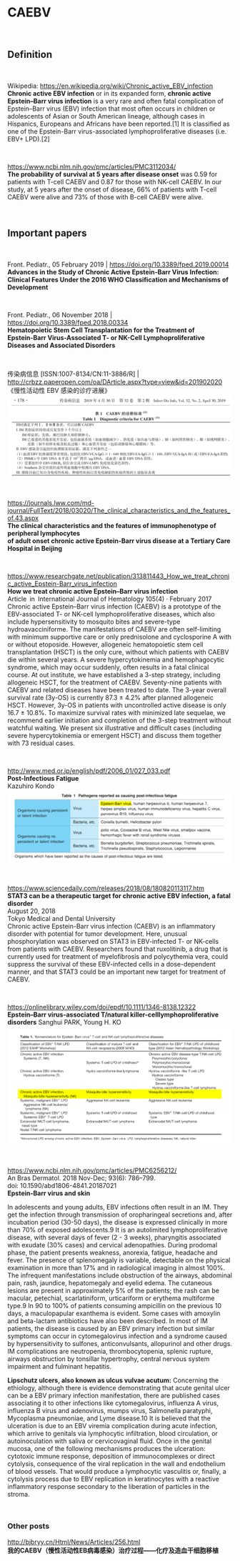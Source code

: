 ﻿# CAEBV

<br>   

## Definition
 
<br>  
  
Wikipedia: https://en.wikipedia.org/wiki/Chronic_active_EBV_infection     
**Chronic active EBV infection** or in its expanded form, **chronic active Epstein–Barr virus infection** is a very rare and often fatal complication of Epstein–Barr virus (EBV) infection that most often occurs in children or adolescents of Asian or South American lineage, although cases in Hispanics, Europeans and Africans have been reported.[1] It is classified as one of the Epstein-Barr virus-associated lymphoproliferative diseases (i.e. EBV+ LPD).[2]    

<br>     

https://www.ncbi.nlm.nih.gov/pmc/articles/PMC3112034/     
**The probability of survival at 5 years after disease onset** was 0.59 for patients with T-cell CAEBV and 0.87 for those with NK-cell CAEBV. In our study, at 5 years after the onset of disease, 66% of patients with T-cell CAEBV were alive and 73% of those with B-cell CAEBV were alive.


<br>    

## Important papers

<br>    

Front. Pediatr., 05 February 2019 | https://doi.org/10.3389/fped.2019.00014   
**Advances in the Study of Chronic Active Epstein-Barr Virus Infection:     
Clinical Features Under the 2016 WHO Classification and Mechanisms of Development**

<br>    

Front. Pediatr., 06 November 2018 | https://doi.org/10.3389/fped.2018.00334  
**Hematopoietic Stem Cell Transplantation for the Treatment of     
Epstein-Barr Virus-Associated T- or NK-Cell Lymphoproliferative Diseases and Associated Disorders**

<br>    

传染病信息 [ISSN:1007-8134/CN:11-3886/R] | http://crbzz.paperopen.com/oa/DArticle.aspx?type=view&id=201902020     
《慢性活动性 EBV 感染的诊疗进展》           
<img src="https://github.com/Nov05/CAEBV/blob/master/images/2020-05-31%2019_04_09-Microsoft%20Edge.png?raw=true">

<br>    

https://journals.lww.com/md-journal/FullText/2018/03020/The_clinical_characteristics_and_the_features_of.43.aspx    
**The clinical characteristics and the features of immunophenotype of peripheral lymphocytes     
of adult onset chronic active Epstein-Barr virus disease at a Tertiary Care Hospital in Beijing**     

<br>    

https://www.researchgate.net/publication/313811443_How_we_treat_chronic_active_Epstein-Barr_virus_infection     
**How we treat chronic active Epstein–Barr virus infection**    
Article in International Journal of Hematology 105(4) · February 2017     
Chronic active Epstein–Barr virus infection (CAEBV) is a prototype of the EBV-associated T- or NK-cell lymphoproliferative diseases, which also include hypersensitivity to mosquito bites and severe-type hydroavacciniforme. The manifestations of CAEBV are often self-limiting with minimum supportive care or only prednisolone and cyclosporine A with or without etoposide. However, allogeneic hematopoietic stem cell transplantation (HSCT) is the only cure, without which patients with CAEBV die within several years. A severe hypercytokinemia and hemophagocytic syndrome, which may occur suddenly, often results in a fatal clinical course. At out institute, we have established a 3-step strategy, including allogeneic HSCT, for the treatment of CAEBV. Seventy-nine patients with CAEBV and related diseases have been treated to date. The 3-year overall survival rate (3y-OS) is currently 87.3 ± 4.2% after planned allogeneic HSCT. However, 3y-OS in patients with uncontrolled active disease is only 16.7 ± 10.8%. To maximize survival rates with minimized late sequelae, we recommend earlier initiation and completion of the 3-step treatment without watchful waiting. We present six illustrative and difficult cases (including severe hypercytokinemia or emergent HSCT) and discuss them together with 73 residual cases.   

<br>    

http://www.med.or.jp/english/pdf/2006_01/027_033.pdf    
**Post-Infectious Fatigue**       
Kazuhiro Kondo    
<img src="https://github.com/Nov05/CAEBV/blob/master/images/2020-06-01%2010_24_14-027_033.pdf.png?raw=true">     

<br>    

https://www.sciencedaily.com/releases/2018/08/180820113117.htm     
**STAT3 can be a therapeutic target for chronic active EBV infection, a fatal disorder**  
August 20, 2018    
Tokyo Medical and Dental University      
Chronic active Epstein-Barr virus infection (CAEBV) is an inflammatory disorder with potential for tumor development. Here, unusual phosphorylation was observed on STAT3 in EBV-infected T- or NK-cells from patients with CAEBV. Researchers found that ruxolitinib, a drug that is currently used for treatment of myelofibrosis and polycythemia vera, could suppress the survival of these EBV-infected cells in a dose-dependent manner, and that STAT3 could be an important new target for treatment of CAEBV.

<br>      

https://onlinelibrary.wiley.com/doi/epdf/10.1111/1346-8138.12322    
**Epstein–Barr virus-associated T/natural killer-celllymphoproliferative disorders**
Sanghui PARK, Young H. KO
<img src="https://github.com/Nov05/CAEBV/blob/master/images/2020-06-01%2017_25_39-Epstein%E2%80%93Barr%20virus%E2%80%90associated%20T_natural%20killer%E2%80%90cell%20lymphoproliferative%20disorder.png?raw=true">  

<br>    

https://www.ncbi.nlm.nih.gov/pmc/articles/PMC6256212/     
An Bras Dermatol. 2018 Nov-Dec; 93(6): 786–799.    
doi: 10.1590/abd1806-4841.20187021    
**Epstein-Barr virus and skin**       

In adolescents and young adults, EBV infections often result in an IM. They get the infection through transmission of oropharingeal secretions and, after incubation period (30-50 days), the disease is expressed clinically in more than 70% of exposed adolescents.9 It is an autolimited lymphoproliferative disease, with several days of fever (2 - 3 weeks), pharyngitis associated with exudate (30% cases) and cervical adenopathies. During prodomal phase, the patient presents weakness, anorexia, fatigue, headache and fever. The presence of splenomegaly is variable, detectable on the physical examination in more than 17% and in radiological imaging in almost 100%. The infrequent manifestations include obstruction of the airways, abdominal pain, rash, jaundice, hepatomegaly and eyelid edema. The cutaneous lesions are present in approximately 5% of the patients; the rash can be macular, petechial, scarlatiniform, urticariform or erythema multiforme type.9 In 90 to 100% of patients consuming ampicillin on the previous 10 days, a maculopapular exanthema is evident. Some cases with amoxylin and beta-lactam antibiotics have also been described. In most of IM patients, the disease is caused by an EBV primary infection but similar symptoms can occur in cytomegalovirus infection and a syndrome caused by hypersensitivity to sulfones, anticonvulsants, allopurinol and other drugs. IM complications are neutropenia, thrombocytopenia, splenic rupture, airways obstruction by tonsillar hypertrophy, central nervous system impairment and fulminant hepatitis.

**Lipschutz ulcers, also known as ulcus vulvae acutum:** Concerning the ethiology, although there is evidence demonstrating that acute genital ulcer can be a EBV primary infection manifestation, there are published cases associating it to other infections like cytomegalovirus, influenza A virus, influenza B virus and adenovirus, mumps virus, Salmonella paratyphi, Mycoplasma pneumoniae, and Lyme disease.10 It is believed that the ulceration is due to an EBV viremia complication during acute infection, which arrive to genitals via lymphocytic infiltration, blood circulation, or autoinoculation with saliva or cervicovaginal fluid. Once in the genital mucosa, one of the following mechanisms produces the ulceration: cytotoxic immune response, deposition of immunocomplexes or direct cytolysis, consequence of the viral replication in the wall and endothelium of blood vessels. That would produce a lymphocytic vasculitis or, finally, a cytolysis process due to EBV replication in keratinocytes with a reactive inflammatory response secondary to the liberation of particles in the stroma.   

<br>    

### Other posts

http://bjbryy.cn/Html/News/Articles/256.html      
**我的CAEBV（慢性活动性EB病毒感染）治疗过程——化疗及造血干细胞移植**        
  

